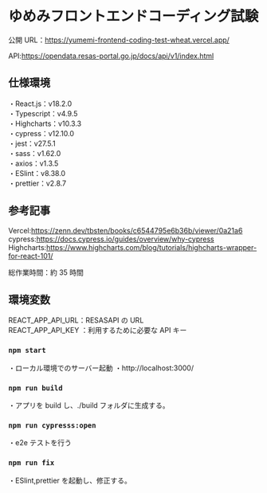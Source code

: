 # ゆめみフロントエンドコーディング試験

公開 URL：https://yumemi-frontend-coding-test-wheat.vercel.app/

API:https://opendata.resas-portal.go.jp/docs/api/v1/index.html

## 仕様環境

・React.js：v18.2.0  
・Typescript：v4.9.5  
・Highcharts：v10.3.3  
・cypress：v12.10.0  
・jest：v27.5.1  
・sass：v1.62.0  
・axios：v1.3.5  
・ESlint：v8.38.0  
・prettier：v2.8.7

## 参考記事

Vercel:https://zenn.dev/tbsten/books/c6544795e6b36b/viewer/0a21a6
cypress:https://docs.cypress.io/guides/overview/why-cypress
Highcharts:https://www.highcharts.com/blog/tutorials/highcharts-wrapper-for-react-101/

総作業時間：約 35 時間

## 環境変数

REACT_APP_API_URL：RESASAPI の URL  
REACT_APP_API_KEY ：利用するために必要な API キー

### `npm start`

・ローカル環境でのサーバー起動
・http://localhost:3000/

### `npm run build`

・アプリを build し、./build フォルダに生成する。

### `npm run cypresss:open`

・e2e テストを行う

### `npm run fix`

・ESlint,prettier を起動し、修正する。
